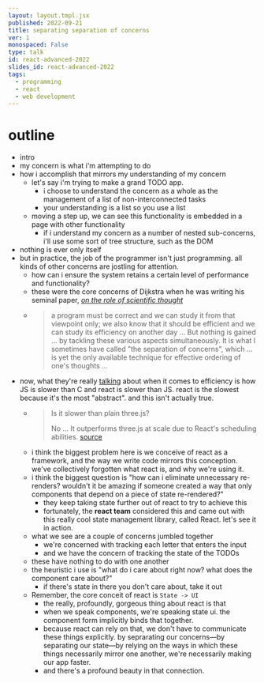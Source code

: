 ```yaml
---
layout: layout.tmpl.jsx
published: 2022-09-21
title: separating separation of concerns
ver: 1
monospaced: False
type: talk
id: react-advanced-2022
slides_id: react-advanced-2022
tags:
  - programming
  - react
  - web development
---
```


# outline

* intro
* my concern is what i'm attempting to do
* how i accomplish that mirrors my understanding of my concern
  * let's say i'm trying to make a grand TODO app.
    * i choose to understand the concern as a whole as the management of a list of non-interconnected tasks 
    * your understanding is a list so you use a list
    <!-- * `todos.map (p => <Todo key={p.id} {...p}/>)` -->
  * moving a step up, we can see this functionality is embedded in a page with other functionality
    * if i understand my concern as a number of nested sub-concerns, i'll use some sort of tree structure, such as the DOM
* nothing is ever only itself
* but in practice, the job of the programmer isn't just programming. all kinds of other concerns are jostling for attention.
  * how can i ensure the system retains a certain level of performance and functionality?
  * these were the core concerns of Dijkstra when he was writing his seminal paper, *[on the role of scientific thought](https://www.cs.utexas.edu/users/EWD/transcriptions/EWD04xx/EWD447.html)*
  * > a program must be correct and we can study it from that viewpoint only; we also know that it should be efficient and we can study its efficiency on another day ... But nothing is gained ... by tackling these various aspects simultaneously. It is what I sometimes have called "the separation of concerns", which ... is yet the only available technique for effective ordering of one's thoughts ...
* now, what they're really [talking](https://faultlore.com/blah/c-isnt-a-language/) about when it comes to efficiency is how JS is slower than C and react is slower than JS. react is the slowest because it's the most "abstract". and this isn't actually true.
  * > Is it slower than plain three.js?
    >
    > No ... It outperforms three.js at scale due to React's scheduling abilities.
    [source](https://docs.pmnd.rs/react-three-fiber/getting-started/introduction)
  * i think the biggest problem here is we conceive of react as a framework, and the way we write code mirrors this conception. we've collectively forgotten what react is, and why we're using it.
  * i think the biggest question is "how can i eliminate unnecessary re-renders? wouldn't it be amazing if someone created a way that only components that depend on a piece of state re-rendered?"
    * they keep taking state further out of react to try to achieve this
    * fortunately, the **react team** considered this and came out with this really cool state management library, called React. let's see it in action.
  * what we see are a couple of concerns jumbled together
    * we're concerned with tracking each letter that enters the input
    * and we have the concern of tracking the state of the TODOs
  * these have nothing to do with one another
  * the heuristic i use is "what do i care about right now? what does the component care about?"
    * if there's state in there you don't care about, take it out
  * Remember, the core conceit of react is `State -> UI`
    * the really, profoundly, gorgeous thing about react is that 
    * when we speak components, we're speaking state ui. the component form implicitly binds that together.
    * because react can rely on that, we don't have to communicate these things explicitly. by seprarating our concerns—by separating our state—by relying on the ways in which these things necessarily mirror one another, we're necessarily making our app faster.
    * and there's a profound beauty in that connection.
